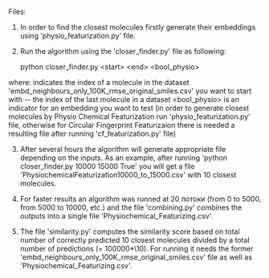 Files:
1) In order to find the closest molecules firstly generate their embeddings using 'physio_featurization.py' file.
2) Run the algorithm using the 'closer_finder.py' file as following: 

      python closer_finder.py \<start> \<end> <bool_physio>
      
where:
<start> indicates the index of a molecule in the dataset 'embd_neighbours_only_100K_rmse_original_smiles.csv' you want to start with
<end> -- the index of the last molecule in a dataset
<bool_physio> is an indicator for an embedding you want to test (in order to generate closest molecules by Physio Chemical Featurization run 'physio_featurization.py' file, otherwise for Circular Fingerprint Featurizaion there is needed a resulting file after running 'cf_featurization.py' file)

3) After several hours the algorithm will generate appropriate file depending on the inputs.
As an example, after running 'python closer_finder.py 10000 15000 True' you will get a file 'PhysiochemicalFeaturization10000_to_15000.csv' with 10 closest molecules.

4) For faster results an algorithm was runned at 20 потоки (from 0 to 5000, from 5000 to 10000, etc.) and the file 'combining.py' combines the outputs into a single file 'Physiochemical_Featurizing.csv'.

5) The file 'similarity.py' computes the similarity score based on total number of correctly predicted 10 closest molecules divided by a total number of predictions (= 100000*\10). For running it needs the former 'embd_neighbours_only_100K_rmse_original_smiles.csv' file as well as 'Physiochemical_Featurizing.csv'.
